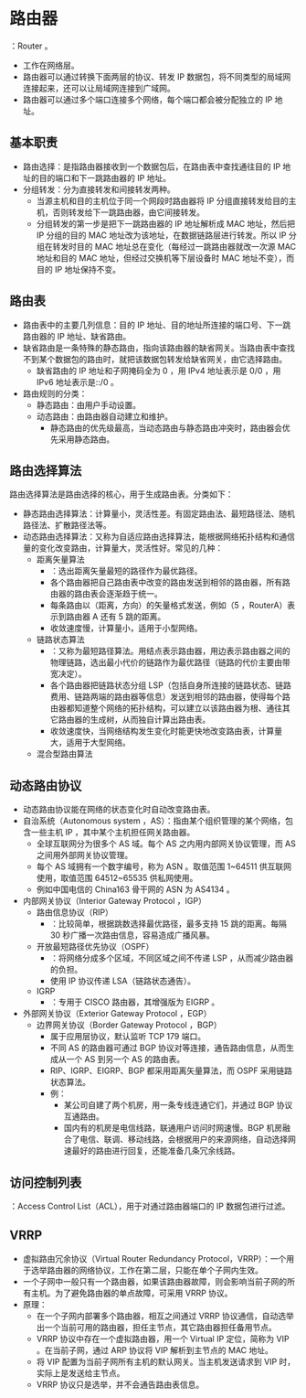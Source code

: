 # 路由器

：Router 。
- 工作在网络层。
- 路由器可以通过转换下面两层的协议、转发 IP 数据包，将不同类型的局域网连接起来，还可以让局域网连接到广域网。
- 路由器可以通过多个端口连接多个网络，每个端口都会被分配独立的 IP 地址。

## 基本职责

- 路由选择：是指路由器接收到一个数据包后，在路由表中查找通往目的 IP 地址的目的端口和下一跳路由器的 IP 地址。
- 分组转发：分为直接转发和间接转发两种。
  - 当源主机和目的主机位于同一个网段时路由器将 IP 分组直接转发给目的主机，否则转发给下一跳路由器，由它间接转发。
  - 分组转发的第一步是把下一跳路由器的 IP 地址解析成 MAC 地址，然后把 IP 分组的目的 MAC 地址改为该地址，在数据链路层进行转发。所以 IP 分组在转发时目的 MAC 地址总在变化（每经过一跳路由器就改一次源 MAC 地址和目的 MAC 地址，但经过交换机等下层设备时 MAC 地址不变），而目的 IP 地址保持不变。

## 路由表

- 路由表中的主要几列信息：目的 IP 地址、目的地址所连接的端口号、下一跳路由器的 IP 地址、缺省路由。
- 缺省路由是一条特殊的静态路由，指向该路由器的缺省网关。当路由表中查找不到某个数据包的路由时，就把该数据包转发给缺省网关，由它选择路由。
  - 缺省路由的 IP 地址和子网掩码全为 0 ，用 IPv4 地址表示是 0/0 ，用 IPv6 地址表示是::/0 。
- 路由规则的分类：
  - 静态路由：由用户手动设置。
  - 动态路由：由路由器自动建立和维护。
    - 静态路由的优先级最高，当动态路由与静态路由冲突时，路由器会优先采用静态路由。

## 路由选择算法

路由选择算法是路由选择的核心，用于生成路由表。分类如下：
- 静态路由选择算法：计算量小，灵活性差。有固定路由法、最短路径法、随机路径法、扩散路径法等。
- 动态路由选择算法：又称为自适应路由选择算法，能根据网络拓扑结构和通信量的变化改变路由，计算量大，灵活性好。常见的几种：
  - 距离矢量算法
    - ：选出距离矢量最短的路径作为最优路径。
    - 各个路由器把自己路由表中改变的路由发送到相邻的路由器，所有路由器的路由表会逐渐趋于统一。
    - 每条路由以（距离，方向）的矢量格式发送，例如（5 ，RouterA）表示到路由器 A 还有 5 跳的距离。
    - 收敛速度慢，计算量小，适用于小型网络。
  - 链路状态算法
    - ：又称为最短路径算法。用结点表示路由器，用边表示路由器之间的物理链路，选出最小代价的链路作为最优路径（链路的代价主要由带宽决定）。
    - 各个路由器把链路状态分组 LSP（包括自身所连接的链路状态、链路费用、链路两端的路由器等信息）发送到相邻的路由器，使得每个路由器都知道整个网络的拓扑结构，可以建立以该路由器为根、通往其它路由器的生成树，从而独自计算出路由表。
    - 收敛速度快，当网络结构发生变化时能更快地改变路由表，计算量大，适用于大型网络。
  - 混合型路由算法

## 动态路由协议

- 动态路由协议能在网络的状态变化时自动改变路由表。
- 自治系统（Autonomous system ，AS）：指由某个组织管理的某个网络，包含一些主机 IP ，其中某个主机担任网关路由器。
  - 全球互联网分为很多个 AS 域。每个 AS 之内用内部网关协议管理，而 AS 之间用外部网关协议管理。
  - 每个 AS 域拥有一个数字编号，称为 ASN 。取值范围 1~64511 供互联网使用，取值范围 64512~65535 供私网使用。
  - 例如中国电信的 China163 骨干网的 ASN 为 AS4134 。
- 内部网关协议（Interior Gateway Protocol ，IGP）
  - 路由信息协议（RIP）
    - ：比较简单，根据跳数选择最优路径，最多支持 15 跳的距离。每隔 30 秒广播一次路由信息，容易造成广播风暴。
  - 开放最短路径优先协议（OSPF）
    - ：将网络分成多个区域，不同区域之间不传递 LSP ，从而减少路由器的负担。
    - 使用 IP 协议传递 LSA（链路状态通告）。
  - IGRP
    - ：专用于 CISCO 路由器，其增强版为 EIGRP 。
- 外部网关协议（Exterior Gateway Protocol ，EGP）
  - 边界网关协议（Border Gateway Protocol ，BGP）
    - 属于应用层协议，默认监听 TCP 179 端口。
    - 不同 AS 的路由器可通过 BGP 协议对等连接，通告路由信息，从而生成从一个 AS 到另一个 AS 的路由表。
    - RIP、IGRP、EIGRP、BGP 都采用距离矢量算法，而 OSPF 采用链路状态算法。
    - 例：
      - 某公司自建了两个机房，用一条专线连通它们，并通过 BGP 协议互通路由。
      - 国内有的机房是电信线路，联通用户访问时网速慢。BGP 机房融合了电信、联调、移动线路，会根据用户的来源网络，自动选择网速最好的路由进行回复，还能准备几条冗余线路。

## 访问控制列表

：Access Control List（ACL），用于对通过路由器端口的 IP 数据包进行过滤。

## VRRP

- 虚拟路由冗余协议（Virtual Router Redundancy Protocol，VRRP）：一个用于选举路由器的网络协议，工作在第二层，只能在单个子网内生效。
- 一个子网中一般只有一个路由器，如果该路由器故障，则会影响当前子网的所有主机。为了避免路由器的单点故障，可采用 VRRP 协议。
- 原理：
  - 在一个子网内部署多个路由器，相互之间通过 VRRP 协议通信，自动选举出一个当前可用的路由器，担任主节点，其它路由器担任备用节点。
  - VRRP 协议中存在一个虚拟路由器，用一个 Virtual IP 定位，简称为 VIP 。在当前子网，通过 ARP 协议将 VIP 解析到主节点的 MAC 地址。
  - 将 VIP 配置为当前子网所有主机的默认网关。当主机发送请求到 VIP 时，实际上是发送给主节点。
  - VRRP 协议只是选举，并不会通告路由表信息。
